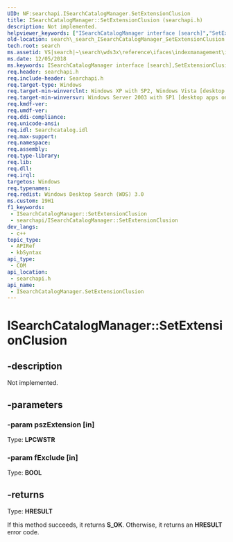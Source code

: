 ```yaml
---
UID: NF:searchapi.ISearchCatalogManager.SetExtensionClusion
title: ISearchCatalogManager::SetExtensionClusion (searchapi.h)
description: Not implemented.
helpviewer_keywords: ["ISearchCatalogManager interface [search]","SetExtensionClusion method","ISearchCatalogManager.SetExtensionClusion","ISearchCatalogManager::SetExtensionClusion","SetExtensionClusion","SetExtensionClusion method [search]","SetExtensionClusion method [search]","ISearchCatalogManager interface","_search_ISearchCatalogManager_SetExtensionClusion","search._search_ISearchCatalogManager_SetExtensionClusion","searchapi/ISearchCatalogManager::SetExtensionClusion"]
old-location: search\_search_ISearchCatalogManager_SetExtensionClusion.htm
tech.root: search
ms.assetid: VS|search|~\search\wds3x\reference\ifaces\indexmanagement\isearchcatalogmanager\setextensionclusion.htm
ms.date: 12/05/2018
ms.keywords: ISearchCatalogManager interface [search],SetExtensionClusion method, ISearchCatalogManager.SetExtensionClusion, ISearchCatalogManager::SetExtensionClusion, SetExtensionClusion, SetExtensionClusion method [search], SetExtensionClusion method [search],ISearchCatalogManager interface, _search_ISearchCatalogManager_SetExtensionClusion, search._search_ISearchCatalogManager_SetExtensionClusion, searchapi/ISearchCatalogManager::SetExtensionClusion
req.header: searchapi.h
req.include-header: Searchapi.h
req.target-type: Windows
req.target-min-winverclnt: Windows XP with SP2, Windows Vista [desktop apps only]
req.target-min-winversvr: Windows Server 2003 with SP1 [desktop apps only]
req.kmdf-ver: 
req.umdf-ver: 
req.ddi-compliance: 
req.unicode-ansi: 
req.idl: Searchcatalog.idl
req.max-support: 
req.namespace: 
req.assembly: 
req.type-library: 
req.lib: 
req.dll: 
req.irql: 
targetos: Windows
req.typenames: 
req.redist: Windows Desktop Search (WDS) 3.0
ms.custom: 19H1
f1_keywords:
 - ISearchCatalogManager::SetExtensionClusion
 - searchapi/ISearchCatalogManager::SetExtensionClusion
dev_langs:
 - c++
topic_type:
 - APIRef
 - kbSyntax
api_type:
 - COM
api_location:
 - searchapi.h
api_name:
 - ISearchCatalogManager.SetExtensionClusion
---
```


# ISearchCatalogManager::SetExtensionClusion


## -description

Not implemented.

## -parameters

### -param pszExtension [in]

Type: <b>LPCWSTR</b>

### -param fExclude [in]

Type: <b>BOOL</b>

## -returns

Type: <b>HRESULT</b>

If this method succeeds, it returns <b>S_OK</b>. Otherwise, it returns an <b>HRESULT</b> error code.

